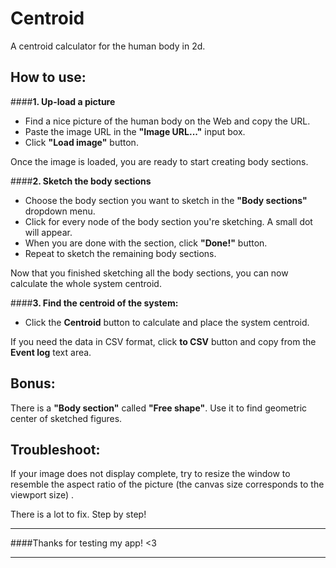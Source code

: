 # Centroid
A centroid calculator for the human body in 2d.

## How to use:

####**1. Up-load a picture**

- Find a nice picture of the human body on the Web and copy the URL.
- Paste the image URL in the **"Image URL..."** input box.
- Click **"Load image"** button.

Once the image is loaded, you are ready to start creating body sections.

####**2. Sketch the body sections**
- Choose the body section you want to sketch in the **"Body sections"** dropdown menu.
- Click for every node of the body section you're sketching. A small dot will appear.
- When you are done with the section, click **"Done!"** button.
- Repeat to sketch the remaining body sections.

Now that you finished sketching all the body sections, you can now calculate the whole system centroid.

####**3. Find the centroid of the system:**
- Click the **Centroid** button to calculate and place the system centroid.

If you need the data in CSV format, click **to CSV** button and copy from the **Event log** text area.

## Bonus:
There is a **"Body section"** called **"Free shape"**.
Use it to find geometric center of sketched figures.

## Troubleshoot:
If your image does not display complete, try to resize the window to resemble the aspect ratio of the picture (the canvas size corresponds to the viewport size) .

There is a lot to fix. Step by step!
____________________________
####Thanks for testing my app! <3
____________________________
